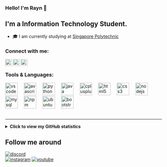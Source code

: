 ### Hello! I'm Rayn 👋

## I'm a Information Technology Student.

- 🎓 I am currently studying at [Singapore Polytechnic][sp]

### Connect with me:

[<img align="left" alt="Discord" width="22px" src="https://icons.getbootstrap.com/assets/icons/discord.svg" />][discord]
[<img align="left" alt="Instagram" width="22px" src="https://cdn.jsdelivr.net/npm/simple-icons@v3/icons/instagram.svg" />][instagram]
[<img align="left" alt="Instagram" width="22px" src="https://cdn.jsdelivr.net/npm/simple-icons@v3/icons/youtube.svg" />][youtube]

<br/>

### Tools & Languages:

<div align="left">
  <img src="https://cdn.jsdelivr.net/gh/devicons/devicon/icons/vscode/vscode-original.svg" height="40" alt="vscode logo"  />
  <img width="12" />
  <img src="https://cdn.jsdelivr.net/gh/devicons/devicon/icons/javascript/javascript-original.svg" height="40" alt="javascript logo"  />
  <img width="12" />
  <img src="https://cdn.jsdelivr.net/gh/devicons/devicon/icons/python/python-original.svg" height="40" alt="python logo"  />
  <img width="12" />
  <img src="https://cdn.jsdelivr.net/gh/devicons/devicon/icons/java/java-original.svg" height="40" alt="java logo"  />
  <img width="12" />
  <img src="https://cdn.jsdelivr.net/gh/devicons/devicon/icons/cplusplus/cplusplus-original.svg" height="40" alt="cplusplus logo"  />
  <img width="12" />
  <img src="https://cdn.jsdelivr.net/gh/devicons/devicon/icons/html5/html5-original.svg" height="40" alt="html5 logo"  />
  <img width="12" />
  <img src="https://cdn.jsdelivr.net/gh/devicons/devicon/icons/css3/css3-original.svg" height="40" alt="css3 logo"  />
  <img width="12" />
  <img src="https://cdn.jsdelivr.net/gh/devicons/devicon/icons/nodejs/nodejs-original.svg" height="40" alt="nodejs logo"  />
  <img width="12" />
  <img src="https://cdn.jsdelivr.net/gh/devicons/devicon/icons/mysql/mysql-original.svg" height="40" alt="mysql logo"  />
  <img width="12" />
  <img src="https://cdn.jsdelivr.net/gh/devicons/devicon/icons/npm/npm-original-wordmark.svg" height="40" alt="npm logo"  />
  <img width="12" />
  <img src="https://cdn.jsdelivr.net/gh/devicons/devicon/icons/ubuntu/ubuntu-plain.svg" height="40" alt="ubuntu logo"  />
  <img width="12" />
  <img src="https://cdn.jsdelivr.net/gh/devicons/devicon/icons/bootstrap/bootstrap-original.svg" height="40" alt="bootstrap logo"  />
</div>

<br/>

---

<details>
  <summary><b>Click to view my GitHub statistics</b></summary>

  <table>
      <img src="https://github-readme-stats.vercel.app/api?username=raynnpjl&hide_title=false&hide_rank=false&show_icons=true&include_all_commits=true&count_private=true&disable_animations=false&theme=dracula&locale=en&hide_border=false" height="150" alt="stats     graph"  />
      <img src="https://github-readme-stats.vercel.app/api/top-langs?username=raynnpjl&locale=en&hide_title=false&layout=compact&card_width=320&langs_count=5&theme=dracula&hide_border=false" height="150" alt="languages graph"  />
  </table>
</details>



## Follow me around

<a href="https://discord.com/users/261827068512174081"><img src="https://discord.c99.nl/widget/theme-2/261827068512174081.png" alt="discord"/></a>
<br/>
<a href="https://www.instagram.com/raynnpjl/"><img src="https://img.shields.io/static/v1?message=Instagram&logo=instagram&label=&color=E4405F&logoColor=white&labelColor=&style=for-the-badge" alt="instagram"/></a>
<a href="https://www.youtube.com/@zer0xvii-i"><img src="https://img.shields.io/static/v1?message=Youtube&logo=youtube&label=&color=FF0000&logoColor=white&labelColor=&style=for-the-badge" alt="youtube"/></a>

[sp]: https://www.sp.edu.sg/
[discord]: https://discordapp.com/users/261827068512174081
[instagram]: https://www.instagram.com/raynnpjl/
[youtube]: https://www.youtube.com/@zer0xvii-i

